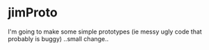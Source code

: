 jimProto
========

I'm going to make some simple prototypes (ie messy ugly code that probably is buggy)
..small change..
